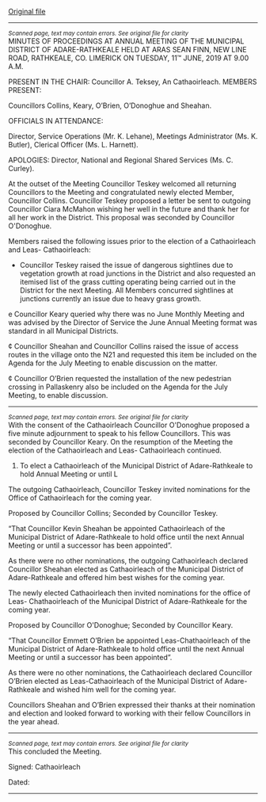 [Original file](https://www.limerick.ie/sites/default/files/media/documents/2019-07/01%20%28b%29%20Minutes%20of%20Annual%20Meeting%2011th%20June%2C%202019.pdf)

---
*<small>Scanned page, text may contain errors. See original file for clarity</small>*  
MINUTES OF PROCEEDINGS AT ANNUAL MEETING OF THE MUNICIPAL DISTRICT OF
ADARE-RATHKEALE HELD AT ARAS SEAN FINN, NEW LINE ROAD, RATHKEALE, CO.
LIMERICK ON TUESDAY, 11™ JUNE, 2019 AT 9.00 A.M.

PRESENT IN THE CHAIR: Councillor A. Teksey, An Cathaoirleach.
MEMBERS PRESENT:

Councillors Collins, Keary, O’Brien, O’Donoghue and Sheahan.

OFFICIALS IN ATTENDANCE:

Director, Service Operations (Mr. K. Lehane), Meetings Administrator (Ms. K. Butler),
Clerical Officer (Ms. L. Harnett).

APOLOGIES:
Director, National and Regional Shared Services (Ms. C. Curley).

At the outset of the Meeting Councillor Teskey welcomed all returning Councillors to the
Meeting and congratulated newly elected Member, Councillor Collins. Councillor Teskey
proposed a letter be sent to outgoing Councillor Ciara McMahon wishing her well in the
future and thank her for all her work in the District. This proposal was seconded by
Councillor O'Donoghue.

Members raised the following issues prior to the election of a Cathaoirleach and Leas-
Cathaoirleach:

* Councillor Teskey raised the issue of dangerous sightlines due to vegetation
growth at road junctions in the District and also requested an itemised list of the
grass cutting operating being carried out in the District for the next Meeting. All
Members concurred sightlines at junctions currently an issue due to heavy grass
growth.

e Councillor Keary queried why there was no June Monthly Meeting and was
advised by the Director of Service the June Annual Meeting format was standard
in all Municipal Districts.

¢ Councillor Sheahan and Councillor Collins raised the issue of access routes in the
village onto the N21 and requested this item be included on the Agenda for the
July Meeting to enable discussion on the matter.

¢ Councillor O’Brien requested the installation of the new pedestrian crossing in
Pallaskenry also be included on the Agenda for the July Meeting, to enable
discussion.


---
*<small>Scanned page, text may contain errors. See original file for clarity</small>*  
With the consent of the Cathaoirleach Councillor O'Donoghue proposed a five minute
adjournment to speak to his fellow Councillors. This was seconded by Councillor Keary.
On the resumption of the Meeting the election of the Cathaoirleach and Leas-
Cathaoirleach continued.

1. To elect a Cathaoirleach of the Municipal District of Adare-Rathkeale to hold
Annual Meeting or until L

The outgoing Cathaoirleach, Councillor Teskey invited nominations for the Office of
Cathaoirleach for the coming year.

Proposed by Councillor Collins;
Seconded by Councillor Teskey.

“That Councillor Kevin Sheahan be appointed Cathaoirleach of the Municipal District of
Adare-Rathkeale to hold office until the next Annual Meeting or until a successor has
been appointed”.

As there were no other nominations, the outgoing Cathaoirleach declared Councillor
Sheahan elected as Cathaoirleach of the Municipal District of Adare-Rathkeale and
offered him best wishes for the coming year.

The newly elected Cathaoirleach then invited nominations for the office of Leas-
Chathaoirleach of the Municipal District of Adare-Rathkeale for the coming year.

Proposed by Councillor O'Donoghue;
Seconded by Councillor Keary.

“That Councillor Emmett O’Brien be appointed Leas-Chathaoirleach of the Municipal
District of Adare-Rathkeale to hold office until the next Annual Meeting or until a
successor has been appointed”.

As there were no other nominations, the Cathaoirleach declared Councillor O’Brien
elected as Leas-Cathaoirleach of the Municipal District of Adare-Rathkeale and wished
him well for the coming year.

Councillors Sheahan and O’Brien expressed their thanks at their nomination and election
and looked forward to working with their fellow Councillors in the year ahead.


---
*<small>Scanned page, text may contain errors. See original file for clarity</small>*  
This concluded the Meeting.

Signed:
Cathaoirleach

Dated:


---

